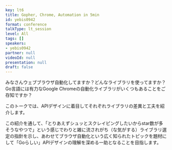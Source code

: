 ```yaml
---
key: lt6
title: Gopher, Chrome, Automation in 5min
id: yebis0942
format: conference
talkType: lt_session
level: All
tags: []
speakers:
- yebis0942
partner: null
videoId: null
presentation: null
draft: false
---
```

みなさんウェブブラウザ自動化してますか？どんなライブラリを使ってますか？Go言語には有力なGoogle Chromeの自動化ライブラリがいくつもあることをご存知ですか？

このトークでは、APIデザインに着目してそれぞれライブラリの差異と工夫を紹介します。

この紹介を通して、「とりあえずシュッとスクレイピングしたいからstar数が多そうなやつで」という感じでわりと雑に流されがち（な気がする）ライブラリ選定の指針を示し、あわせてブラウザ自動化という広く知られたトピックを題材にして「Goらしい」APIデザインの理解を深める一助となることを目指します。